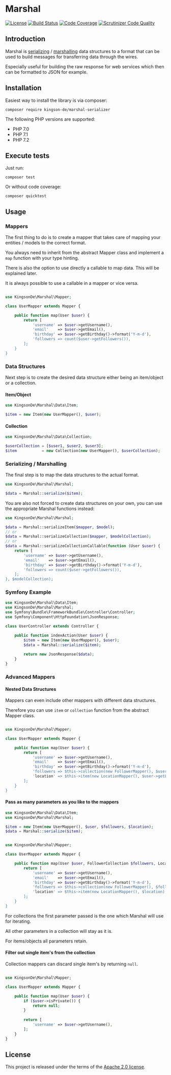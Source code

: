 # Marshal

[![License](https://img.shields.io/badge/License-Apache%202.0-blue.svg)](https://github.com/Kingson-de/marshal-serializer/blob/master/LICENSE)
[![Build Status](https://travis-ci.org/Kingson-de/marshal-serializer.svg?branch=master)](https://travis-ci.org/Kingson-de/marshal-serializer)
[![Code Coverage](https://scrutinizer-ci.com/g/Kingson-de/marshal-serializer/badges/coverage.png?b=master)](https://scrutinizer-ci.com/g/Kingson-de/marshal-serializer/?branch=master)
[![Scrutinizer Code Quality](https://scrutinizer-ci.com/g/Kingson-de/marshal-serializer/badges/quality-score.png?b=master)](https://scrutinizer-ci.com/g/Kingson-de/marshal-serializer/?branch=master)

## Introduction

Marshal is [serializing](https://en.wikipedia.org/wiki/Serialization) / [marshalling](https://en.wikipedia.org/wiki/Marshalling_(computer_science)) data structures to a format that can be used to build messages for transferring data through the wires.

Especially useful for building the raw response for web services which then can be formatted to JSON for example.

## Installation

Easiest way to install the library is via composer:
```
composer require kingson-de/marshal-serializer
```

The following PHP versions are supported:
* PHP 7.0
* PHP 7.1
* PHP 7.2

## Execute tests
Just run:
```
composer test
```

Or without code coverage:
```
composer quicktest
```

## Usage

### Mappers

The first thing to do is to create a mapper that takes care of mapping your entities / models to the correct format.

You always need to inherit from the abstract Mapper class and implement a `map` function with your type hinting.

There is also the option to use directly a callable to map data. This will be explained later.

It is always possible to use a callable in a mapper or vice versa.

```php

use KingsonDe\Marshal\Mapper;

class UserMapper extends Mapper {

    public function map(User $user) {
        return [
            'username' => $user->getUsername(),
            'email'    => $user->getEmail(),
            'birthday' => $user->getBirthday()->format('Y-m-d'),
            'followers => count($user->getFollowers()),
        ];
    }
}
```

### Data Structures

Next step is to create the desired data structure either being an item/object or a collection.

#### Item/Object 
```php
use KingsonDe\Marshal\Data\Item;

$item = new Item(new UserMapper(), $user);
```

#### Collection
```php
use KingsonDe\Marshal\Data\Collection;

$userCollection = [$user1, $user2, $user3];
$item           = new Collection(new UserMapper(), $userCollection);
```

### Serializing / Marshalling

The final step is to map the data structures to the actual format.

```php
use KingsonDe\Marshal\Marshal;

$data = Marshal::serialize($item);
```

You are also not forced to create data structures on your own, you can use the appropriate Marshal functions instead:

```php
use KingsonDe\Marshal\Marshal;

$data = Marshal::serializeItem($mapper, $model);
// or
$data = Marshal::serializeCollection($mapper, $modelCollection);
// or 
$data = Marshal::serializeCollectionCallable(function (User $user) {
    return [
        'username' => $user->getUsername(),
        'email'    => $user->getEmail(),
        'birthday' => $user->getBirthday()->format('Y-m-d'),
        'followers => count($user->getFollowers()),
    ];
}, $modelCollection);
```

### Symfony Example
```php
use KingsonDe\Marshal\Data\Item;
use KingsonDe\Marshal\Marshal;
use Symfony\Bundle\FrameworkBundle\Controller\Controller;
use Symfony\Component\HttpFoundation\JsonResponse;

class UserController extends Controller {

    public function indexAction(User $user) {
        $item = new Item(new UserMapper(), $user);
        $data = Marshal::serialize($item);
        
        return new JsonResponse($data);
    }
}
```

### Advanced Mappers

#### Nested Data Structures

Mappers can even include other mappers with different data structures.

Therefore you can use `item` or `collection` function from the abstract Mapper class.

```php

use KingsonDe\Marshal\Mapper;

class UserMapper extends Mapper {

    public function map(User $user) {
        return [
            'username' => $user->getUsername(),
            'email'    => $user->getEmail(),
            'birthday' => $user->getBirthday()->format('Y-m-d'),
            'followers => $this->collection(new FollowerMapper(), $user->getFollowers),
            'location' => $this->item(new LocationMapper(), $user->getLocation()),
        ];
    }
}
```

#### Pass as many parameters as you like to the mappers

```php
use KingsonDe\Marshal\Data\Item;
use KingsonDe\Marshal\Marshal;

$item = new Item(new UserMapper(), $user, $followers, $location);
$data = Marshal::serialize($item);
```

```php

use KingsonDe\Marshal\Mapper;

class UserMapper extends Mapper {

    public function map(User $user, FollowerCollection $followers, Location $location) {
        return [
            'username' => $user->getUsername(),
            'email'    => $user->getEmail(),
            'birthday' => $user->getBirthday()->format('Y-m-d'),
            'followers => $this->collection(new FollowerMapper(), $followers),
            'location' => $this->item(new LocationMapper(), $location),
        ];
    }
}
```

For collections the first parameter passed is the one which Marshal will use for iterating.

All other parameters in a collection will stay as it is.

For items/objects all parameters retain.

#### Filter out single item's from the collection

Collection mappers can discard single item's by returning `null`.

```php

use KingsonDe\Marshal\Mapper;

class UserMapper extends Mapper {

    public function map(User $user) {
        if ($user->isPrivate()) {
            return null;
        }
    
        return [
            'username' => $user->getUsername(),
        ];
    }
}
```

## License

This project is released under the terms of the [Apache 2.0 license](https://github.com/Kingson-de/marshal-serializer/blob/master/LICENSE).
